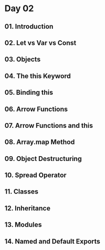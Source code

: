 # Day 02
## 01. Introduction
## 02. Let vs Var vs Const
## 03. Objects
## 04. The this Keyword
## 05. Binding this
## 06. Arrow Functions
## 07. Arrow Functions and this
## 08. Array.map Method
## 09. Object Destructuring
## 10. Spread Operator
## 11. Classes
## 12. Inheritance
## 13. Modules
## 14. Named and Default Exports